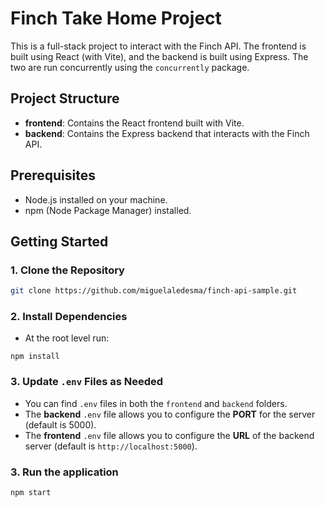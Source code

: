 # Finch Take Home Project

This is a full-stack project to interact with the Finch API. The frontend is built using React (with Vite), and the backend is built using Express. The two are run concurrently using the `concurrently` package.

## Project Structure

- **frontend**: Contains the React frontend built with Vite.
- **backend**: Contains the Express backend that interacts with the Finch API.

## Prerequisites

- Node.js installed on your machine.
- npm (Node Package Manager) installed.

## Getting Started

### 1. Clone the Repository

```bash
git clone https://github.com/miguelaledesma/finch-api-sample.git
```

### 2. Install Dependencies

- At the root level run:

`npm install`

### 3. Update `.env` Files as Needed

- You can find `.env` files in both the `frontend` and `backend` folders.
- The **backend** `.env` file allows you to configure the **PORT** for the server (default is 5000).
- The **frontend** `.env` file allows you to configure the **URL** of the backend server (default is `http://localhost:5000`).

### 3. Run the application

`npm start`
